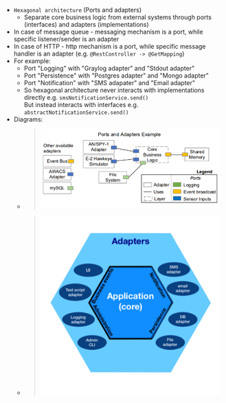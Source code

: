 * `Hexagonal architecture` (Ports and adapters)
  * Separate core business logic from external systems through ports (interfaces) and adapters (implementations)
* In case of message queue - messaging mechanism is a port, while specific listener/sender is an adapter
* In case of HTTP - http mechanism is a port, while specific message handler is an adapter (e.g. `@RestController -> @GetMapping`)
* For example:
  * Port "Logging" with "Graylog adapter" and "Stdout adapter"
  * Port "Persistence" with "Postgres adapter" and "Mongo adapter"
  * Port "Notification" with "SMS adapater" and "Email adapter"
  * So hexagonal architecture never interacts with implementations directly e.g. `smsNotificationService.send()` \
    But instead interacts with interfaces e.g. `abstractNotificationService.send()`
* Diagrams:
  * > ![](ports-and-adapters.png)
  * > ![](hexagonal.png)